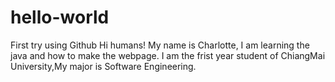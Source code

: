 # hello-world
 First try using Github
Hi humans!
My name is Charlotte, I am learning the java and how to make the webpage. 
I am the frist year student of ChiangMai University,My major is Software Engineering.
